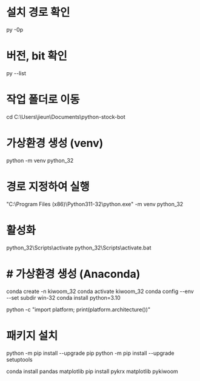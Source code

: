 # 설치 경로 확인

py -0p

# 버전, bit 확인

py --list

# 작업 폴더로 이동

cd C:\Users\jieun\Documents\python-stock-bot

# 가상환경 생성 (venv)

python -m venv python_32

# 경로 지정하여 실행

"C:\Program Files (x86)\Python311-32\python.exe" -m venv python_32

# 활성화

python_32\Scripts\activate
python_32\Scripts\activate.bat

# # 가상환경 생성 (Anaconda)

conda create -n kiwoom_32
conda activate kiwoom_32
conda config --env --set subdir win-32
conda install python=3.10

python -c "import platform; print(platform.architecture())"

# 패키지 설치

python -m pip install --upgrade pip
python -m pip install --upgrade setuptools

conda install pandas matplotlib
pip install pykrx matplotlib pykiwoom
